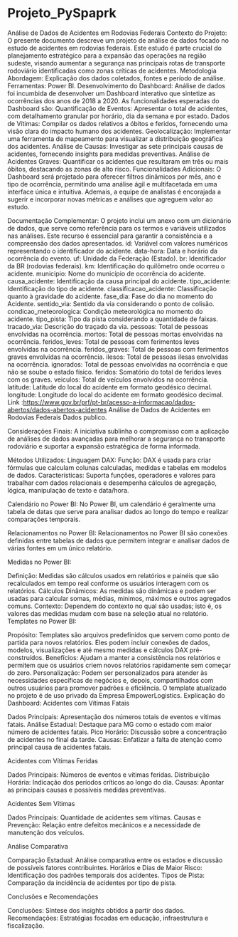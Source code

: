 # Projeto_PySpaprk
Análise de Dados de Acidentes em Rodovias Federais
Contexto do Projeto:
O presente documento descreve um projeto de análise de dados focado no estudo de acidentes em rodovias federais. Este estudo é parte crucial do planejamento estratégico para a expansão das operações na região sudeste, visando aumentar a segurança nas principais rotas de transporte rodoviário identificadas como zonas críticas de acidentes.
Metodologia
Abordagem: Explicação dos dados coletados, fontes e período de análise.
Ferramentas:  Power BI.
Desenvolvimento do Dashboard:
Análise de dados foi incumbida de desenvolver um Dashboard interativo que sintetize as ocorrências dos anos de 2018 a 2020. As funcionalidades esperadas do Dashboard são:
Quantificação de Eventos: Apresentar o total de acidentes, com detalhamento granular por horário, dia da semana e por estado.
Dados de Vítimas: Compilar os dados relativos a óbitos e feridos, fornecendo uma visão clara do impacto humano dos acidentes.
Geolocalização: Implementar uma ferramenta de mapeamento para visualizar a distribuição geográfica dos acidentes.
Análise de Causas: Investigar as sete principais causas de acidentes, fornecendo insights para medidas preventivas.
Análise de Acidentes Graves: Quantificar os acidentes que resultaram em três ou mais óbitos, destacando as zonas de alto risco.
Funcionalidades Adicionais:
O Dashboard será projetado para oferecer filtros dinâmicos por mês, ano e tipo de ocorrência, permitindo uma análise ágil e multifacetada em uma interface única e intuitiva. Ademais, a equipe de analistas é encorajada a sugerir e incorporar novas métricas e análises que agreguem valor ao estudo.

Documentação Complementar:
O projeto inclui um anexo com um dicionário de dados, que serve como referência para os termos e variáveis utilizados nas análises. Este recurso é essencial para garantir a consistência e a compreensão dos dados apresentados.
id: Variável com valores numéricos representando o identificador do acidente.
data-hora: Data e horário da ocorrência do evento.
uf: Unidade da Federação (Estado).
br: Identificador da BR (rodovias federais).
km: Identificação do quilômetro onde ocorreu o acidente.
municipio: Nome do município de ocorrência do acidente.
causa_acidente: Identificação da causa principal do acidente.
tipo_acidente: Identificação do tipo de acidente.
classificacao_acidente: Classificação quanto à gravidade do acidente.
fase_dia: Fase do dia no momento do Acidente.
sentido_via: Sentido da via considerando o ponto de colisão.
condicao_meteorologica: Condição meteorológica no momento do acidente.
tipo_pista: Tipo da pista considerando a quantidade de faixas.
tracado_via: Descrição do traçado da via.
pessoas: Total de pessoas envolvidas na ocorrência.
mortos: Total de pessoas mortas envolvidas na ocorrência.
feridos_leves: Total de pessoas com ferimentos leves envolvidas na ocorrência.
feridos_graves: Total de pessoas com ferimentos graves envolvidas na ocorrência.
ilesos: Total de pessoas ilesas envolvidas na ocorrência.
ignorados: Total de pessoas envolvidas na ocorrência e que não se soube o estado físico.
feridos: Somatório do total de feridos leves com os graves.
veiculos: Total de veículos envolvidos na ocorrência.
latitude: Latitude do local do acidente em formato geodésico decimal.
longitude: Longitude do local do acidente em formato geodésico decimal.
Link :https://www.gov.br/prf/pt-br/acesso-a-informacao/dados-abertos/dados-abertos-acidentes
Análise de Dados de Acidentes em Rodovias Federais
Dados publico.

Considerações Finais:
A iniciativa sublinha o compromisso com a aplicação de análises de dados avançadas para melhorar a segurança no transporte rodoviário e suportar a expansão estratégica de forma informada.

Métodos Utilizados:
Linguagem DAX:
Função: DAX é usada para criar fórmulas que calculam colunas calculadas, medidas e tabelas em modelos de dados.
Características: Suporta funções, operadores e valores para trabalhar com dados relacionais e desempenha cálculos de agregação, lógica, manipulação de texto e data/hora.

Calendário no Power BI:
No Power BI, um calendário é geralmente uma tabela de datas que serve para analisar dados ao longo do tempo e realizar comparações temporais.

Relacionamentos no Power BI:
Relacionamentos no Power BI são conexões definidas entre tabelas de dados que permitem integrar e analisar dados de várias fontes em um único relatório.

Medidas no Power BI:

Definição: Medidas são cálculos usados em relatórios e painéis que são recalculados em tempo real conforme os usuários interagem com os relatórios.
Cálculos Dinâmicos: As medidas são dinâmicas e podem ser usadas para calcular somas, médias, mínimos, máximos e outros agregados comuns.
Contexto: Dependem do contexto no qual são usadas; isto é, os valores das medidas mudam com base na seleção atual no relatório.
Templates no Power BI:

Propósito: Templates são arquivos predefinidos que servem como ponto de partida para novos relatórios. Eles podem incluir conexões de dados, modelos, visualizações e até mesmo medidas e cálculos DAX pré-construídos.
Benefícios: Ajudam a manter a consistência nos relatórios e permitem que os usuários criem novos relatórios rapidamente sem começar do zero.
Personalização: Podem ser personalizados para atender às necessidades específicas de negócios e, depois, compartilhados com outros usuários para promover padrões e eficiência.
O template atualizado no projeto é de uso privado da Empresa EmpowerLogistics.
Explicação do Dashboard:
Acidentes com Vítimas Fatais

Dados Principais: Apresentação dos números totais de eventos e vítimas fatais.
Análise Estadual: Destaque para MG como o estado com maior número de acidentes fatais.
Pico Horário: Discussão sobre a concentração de acidentes no final da tarde.
Causas: Enfatizar a falta de atenção como principal causa de acidentes fatais.

Acidentes com Vítimas Feridas

Dados Principais: Números de eventos e vítimas feridas.
Distribuição Horária: Indicação dos períodos críticos ao longo do dia.
Causas: Apontar as principais causas e possíveis medidas preventivas.

Acidentes Sem Vítimas

Dados Principais: Quantidade de acidentes sem vítimas.
Causas e Prevenção: Relação entre defeitos mecânicos e a necessidade de manutenção dos veículos.

Análise Comparativa

Comparação Estadual: Análise comparativa entre os estados e discussão de possíveis fatores contribuintes.
Horários e Dias de Maior Risco: Identificação dos padrões temporais dos acidentes.
Tipos de Pista: Comparação da incidência de acidentes por tipo de pista.

Conclusões e Recomendações

Conclusões: Síntese dos insights obtidos a partir dos dados.
Recomendações: Estratégias focadas em educação, infraestrutura e fiscalização.


